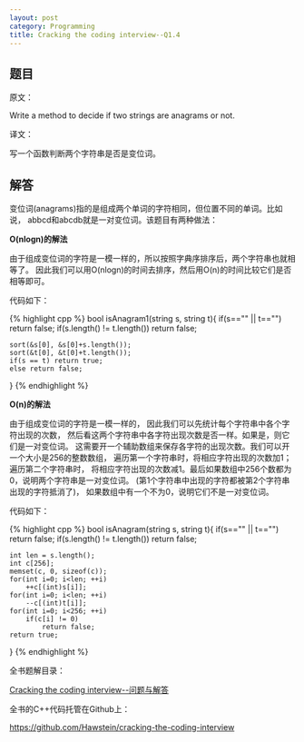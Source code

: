 ```yaml
---
layout: post
category: Programming
title: Cracking the coding interview--Q1.4
---
```


## 题目

原文：

Write a method to decide if two strings are anagrams or not.

译文：

写一个函数判断两个字符串是否是变位词。

## 解答

变位词(anagrams)指的是组成两个单词的字符相同，但位置不同的单词。比如说，
abbcd和abcdb就是一对变位词。该题目有两种做法：

**O(nlogn)的解法**

由于组成变位词的字符是一模一样的，所以按照字典序排序后，两个字符串也就相等了。
因此我们可以用O(nlogn)的时间去排序，然后用O(n)的时间比较它们是否相等即可。

代码如下：

{% highlight cpp %}
bool isAnagram1(string s, string t){
    if(s=="" || t=="") return false;
    if(s.length() != t.length()) return false;
    
    sort(&s[0], &s[0]+s.length());
    sort(&t[0], &t[0]+t.length());
    if(s == t) return true;
    else return false;
}
{% endhighlight %}

**O(n)的解法**

由于组成变位词的字符是一模一样的，
因此我们可以先统计每个字符串中各个字符出现的次数，
然后看这两个字符串中各字符出现次数是否一样。如果是，则它们是一对变位词。
这需要开一个辅助数组来保存各字符的出现次数。我们可以开一个大小是256的整数数组，
遍历第一个字符串时，将相应字符出现的次数加1；遍历第二个字符串时，
将相应字符出现的次数减1。最后如果数组中256个数都为0，说明两个字符串是一对变位词。
(第1个字符串中出现的字符都被第2个字符串出现的字符抵消了)，
如果数组中有一个不为0，说明它们不是一对变位词。

代码如下：

{% highlight cpp %}
bool isAnagram(string s, string t){
    if(s=="" || t=="") return false;
    if(s.length() != t.length()) return false;
    
    int len = s.length();
    int c[256];
    memset(c, 0, sizeof(c));
    for(int i=0; i<len; ++i)
        ++c[(int)s[i]];
    for(int i=0; i<len; ++i)
        --c[(int)t[i]];
    for(int i=0; i<256; ++i)
        if(c[i] != 0)
            return false;
    return true;
}
{% endhighlight %}


全书题解目录：

[Cracking the coding interview--问题与解答](/posts/ctci-solutions-contents.html)

全书的C++代码托管在Github上：

<https://github.com/Hawstein/cracking-the-coding-interview>

